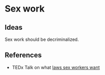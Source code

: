 # Sex work

## Ideas

Sex work should be decriminalized.

## References
-   TEDx Talk on what [laws sex workers want][laws-wanted]

[laws-wanted]: https://www.ted.com/talks/juno_mac_the_laws_that_sex_workers_really_want/transcript?language=en#t-842556
